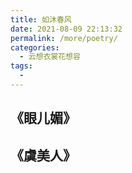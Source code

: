```yaml
---
title: 如沐春风
date: 2021-08-09 22:13:32
permalink: /more/poetry/
categories:
  - 云想衣裳花想容
tags:
  - 
---
```


## 《眼儿媚》
## 《虞美人》
